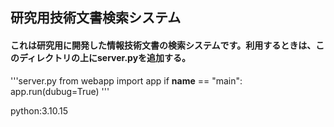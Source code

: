 ## 研究用技術文書検索システム

#### これは研究用に開発した情報技術文書の検索システムです。利用するときは、このディレクトリの上にserver.pyを追加する。

'''server.py
    from webapp import app
    if __name__ == "main":
        app.run(dubug=True)
'''

python:3.10.15
